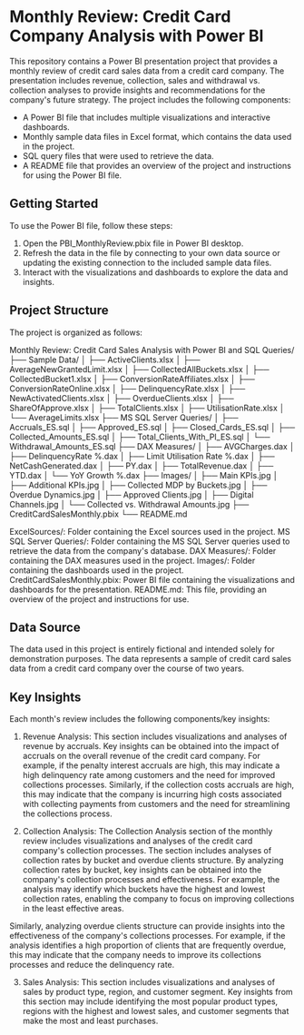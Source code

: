 # Monthly Review: Credit Card Company Analysis with Power BI

This repository contains a Power BI presentation project that provides a monthly review of credit card sales data from a credit card company. The presentation includes revenue, collection, sales and withdrawal vs. collection analyses to provide insights and recommendations for the company's future strategy. The project includes the following components:

- A Power BI file that includes multiple visualizations and interactive dashboards.
- Monthly sample data files in Excel format, which contains the data used in the project.
- SQL query files that were used to retrieve the data.
- A README file that provides an overview of the project and instructions for using the Power BI file.
 
## Getting Started

To use the Power BI file, follow these steps:

1. Open the PBI_MonthlyReview.pbix file in Power BI desktop.
2. Refresh the data in the file by connecting to your own data source or updating the existing connection to the included sample data files.
3. Interact with the visualizations and dashboards to explore the data and insights. 

## Project Structure

The project is organized as follows:

Monthly Review: Credit Card Sales Analysis with Power BI and SQL Queries/
├── Sample Data/
│   ├── ActiveClients.xlsx
│   ├── AverageNewGrantedLimit.xlsx
│   ├── CollectedAllBuckets.xlsx
│   ├── CollectedBucket1.xlsx
│   ├── ConversionRateAffiliates.xlsx
│   ├── ConversionRateOnline.xlsx
│   ├── DelinquencyRate.xlsx
│   ├── NewActivatedClients.xlsx
│   ├── OverdueClients.xlsx
│   ├── ShareOfApprove.xlsx
│   ├── TotalClients.xlsx
│   ├── UtilisationRate.xlsx
│   └── АverageLimits.xlsx
├── MS SQL Server Queries/
│   ├── Accruals_ES.sql
│   ├── Approved_ES.sql
│   ├── Closed_Cards_ES.sql
│   ├── Collected_Amounts_ES.sql
│   ├── Total_Clients_With_PI_ES.sql
│   └── Withdrawal_Amounts_ES.sql
├── DAX Measures/
│   ├── AVGCharges.dax
│   ├── DelinquencyRate %.dax
│   ├── Limit Utilisation Rate %.dax
│   ├── NetCashGenerated.dax
│   ├── PY.dax
│   ├── TotalRevenue.dax
│   ├── YTD.dax
│   └── YoY Growth %.dax
├── Images/
│   ├── Main KPIs.jpg
│   ├── Additional KPIs.jpg
│   ├── Collected MDP by Buckets.jpg
│   ├── Overdue Dynamics.jpg
│   ├── Approved Clients.jpg
│   ├── Digital Channels.jpg
│   └── Collected vs. Withdrawal Amounts.jpg
├── CreditCardSalesMonthly.pbix
└── README.md

ExcelSources/: Folder containing the Excel sources used in the project.
MS SQL Server Queries/: Folder containing the MS SQL Server queries used to retrieve the data from the company's database.
DAX Measures/: Folder containing the DAX measures used in the project.
Images/: Folder containing the dashboards used in the project.
CreditCardSalesMonthly.pbix: Power BI file containing the visualizations and dashboards for the presentation.
README.md: This file, providing an overview of the project and instructions for use.

## Data Source
The data used in this project is entirely fictional and intended solely for demonstration purposes. The data represents a sample of credit card sales data from a credit card company over the course of two years.

## Key Insights
Each month's review includes the following components/key insights:

1. Revenue Analysis: This section includes visualizations and analyses of revenue by accruals. Key insights can be obtained into the impact of accruals on the overall revenue of the credit card company. For example, if the penalty interest accruals are high, this may indicate a high delinquency rate among customers and the need for improved collections processes. Similarly, if the collection costs accruals are high, this may indicate that the company is incurring high costs associated with collecting payments from customers and the need for streamlining the collections process. 

2. Collection Analysis: The Collection Analysis section of the monthly review includes visualizations and analyses of the credit card company's collection processes. The section includes analyses of collection rates by bucket and overdue clients structure. By analyzing collection rates by bucket, key insights can be obtained into the company's collection processes and effectiveness. For example, the analysis may identify which buckets have the highest and lowest collection rates, enabling the company to focus on improving collections in the least effective areas.

Similarly, analyzing overdue clients structure can provide insights into the effectiveness of the company's collections processes. For example, if the analysis identifies a high proportion of clients that are frequently overdue, this may indicate that the company needs to improve its collections processes and reduce the delinquency rate.

3. Sales Analysis: This section includes visualizations and analyses of sales by product type, region, and customer segment. Key insights from this section may include identifying the most popular product types, regions with the highest and lowest sales, and customer segments that make the most and least purchases.
 
 
